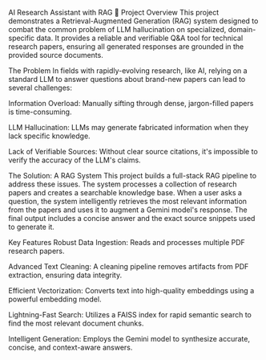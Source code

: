AI Research Assistant with RAG 🧠
Project Overview
This project demonstrates a Retrieval-Augmented Generation (RAG) system designed to combat the common problem of LLM hallucination on specialized, domain-specific data. It provides a reliable and verifiable Q&A tool for technical research papers, ensuring all generated responses are grounded in the provided source documents.

The Problem
In fields with rapidly-evolving research, like AI, relying on a standard LLM to answer questions about brand-new papers can lead to several challenges:

Information Overload: Manually sifting through dense, jargon-filled papers is time-consuming.

LLM Hallucination: LLMs may generate fabricated information when they lack specific knowledge.

Lack of Verifiable Sources: Without clear source citations, it's impossible to verify the accuracy of the LLM's claims.

The Solution: A RAG System
This project builds a full-stack RAG pipeline to address these issues. The system processes a collection of research papers and creates a searchable knowledge base. When a user asks a question, the system intelligently retrieves the most relevant information from the papers and uses it to augment a Gemini model's response. The final output includes a concise answer and the exact source snippets used to generate it.

Key Features
Robust Data Ingestion: Reads and processes multiple PDF research papers.

Advanced Text Cleaning: A cleaning pipeline removes artifacts from PDF extraction, ensuring data integrity.

Efficient Vectorization: Converts text into high-quality embeddings using a powerful embedding model.

Lightning-Fast Search: Utilizes a FAISS index for rapid semantic search to find the most relevant document chunks.

Intelligent Generation: Employs the Gemini model to synthesize accurate, concise, and context-aware answers.
